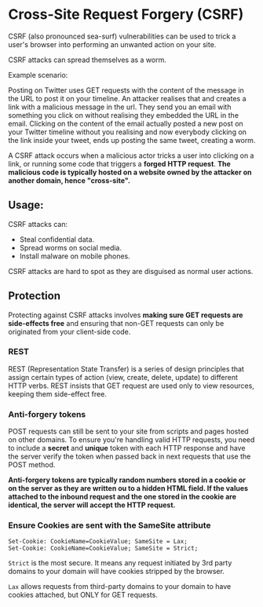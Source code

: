 # Cross-Site Request Forgery (CSRF)

CSRF (also pronounced sea-surf) vulnerabilities can be used to trick a user's browser into performing an unwanted action on your site.

CSRF attacks can spread themselves as a worm.

Example scenario:

Posting on Twitter uses GET requests with the content of the message in the URL to post it on your timeline.
An attacker realises that and creates a link with a malicious message in the url. They send you an email with something you click on without realising they embedded the URL in the email.
Clicking on the content of the email actually posted a new post on your Twitter timeline without you realising and now everybody clicking on the link inside your tweet, ends up posting the same tweet, creating a worm.

A CSRF attack occurs when a malicious actor tricks a user into clicking on a link, or running some code that triggers a **forged HTTP request**. **The malicious code is typically hosted on a website owned by the attacker on another domain, hence "cross-site".**


## Usage:

CSRF attacks can:

* Steal confidential data.
* Spread worms on social media.
* Install malware on mobile phones.

CSRF attacks are hard to spot as they are disguised as normal user actions.


## Protection

Protecting against CSRF attacks involves **making sure GET requests are side-effects free** and ensuring that non-GET requests can only be originated from your client-side code.

### REST

REST (Representation State Transfer) is a series of design principles that assign certain types of action (view, create, delete, update) to different HTTP verbs.
REST insists that GET request are used only to view resources, keeping them side-effect free.

### Anti-forgery tokens

POST requests can still be sent to your site from scripts and pages hosted on other domains. To ensure you're handling valid HTTP requests, you need to include a **secret** and **unique** token with each HTTP response and have the server verify the token when passed back in next requests that use the POST method.

**Anti-forgery tokens are typically random numbers stored in a cookie or on the server as they are written ou to a hidden HTML field. If the values attached to the inbound request and the one stored in the cookie are identical, the server will accept the HTTP request.**

### Ensure Cookies are sent with the SameSite attribute

```
Set-Cookie: CookieName=CookieValue; SameSite = Lax;
Set-Cookie: CookieName=CookieValue; SameSite = Strict;
```

`Strict` is the most secure. It means any request initiated by 3rd party domains to your domain will have cookies stripped by the browser.

`Lax` allows requests from third-party domains to your domain to have cookies attached, but ONLY for GET requests.
